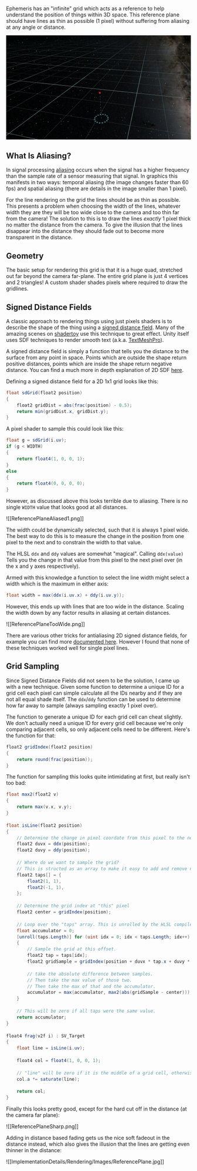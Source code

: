 Ephemeris has an "infinite" grid which acts as a reference to help understand the position of things within 3D space. This reference plane should have lines as thin as possible (1 pixel) without suffering from aliasing at any angle or distance.

![](Images/ReferencePlane.jpg)

## What Is Aliasing?
In signal processing [aliasing](https://en.wikipedia.org/wiki/Aliasing) occurs when the signal has a higher frequency than the sample rate of a sensor measuring that signal. In graphics this manifests in two ways: temporal aliasing (the image changes faster than 60 fps) and spatial aliasing (there are details in the image smaller than 1 pixel).

For the line rendering on the grid the lines should be as thin as possible. This presents a problem when choosing the width of the lines, whatever width they are they will be too wide close to the camera and too thin far from the camera! The solution to this is to draw the lines _exactly_ 1 pixel thick no matter the distance from the camera. To give the illusion that the lines disappear into the distance they should fade out to become more transparent in the distance.

## Geometry
The basic setup for rendering this grid is that it is a huge quad, stretched out far beyond the camera far-plane. The entire grid plane is just 4 vertices and 2 triangles! A custom shader shades pixels where required to draw the gridlines.

## Signed Distance Fields
A classic approach to rendering things using just pixels shaders is to describe the shape of the thing using a [signed distance field](https://en.wikipedia.org/wiki/Signed_distance_function). Many of the amazing scenes on [shadertoy](https://www.shadertoy.com/) use this technique to great effect. Unity itself uses SDF techniques to render smooth text (a.k.a. [TextMeshPro](https://docs.unity3d.com/Packages/com.unity.textmeshpro@4.0/manual/FontAssetsSDF.html)).

A signed distance field is simply a function that tells you the distance to the surface from any point in space. Points which are outside the shape return positive distances, points which are inside the shape return negative distance. You can find a much more in depth explanation of 2D SDF [here](https://www.ronja-tutorials.com/post/034-2d-sdf-basics/).

Defining a signed distance field for a 2D 1x1 grid looks like this:

```c#
float sdGrid(float2 position)
{
	float2 gridDist = abs(frac(position) - 0.5);
	return min(gridDist.x, gridDist.y);
}
```

A pixel shader to sample this could look like this:

```C#
float g = sdGrid(i.uv);
if (g < WIDTH)
{
	return float4(1, 0, 0, 1);
}
else
{
	return float4(0, 0, 0, 0);
}
```

However, as discussed above this looks terrible due to aliasing. There is no single `WIDTH` value that looks good at all distances.

![[ReferencePlaneAliased1.png]]

The width could be dynamically selected, such that it is always 1 pixel wide. The best way to do this is to measure the change in the position from one pixel to the next and to constrain the width to that value.

The HLSL `ddx` and `ddy` values are somewhat "magical". Calling `ddx(value)` Tells you the change in that value from this pixel to the next pixel over (in the x and y axes respectively).

Armed with this knowledge a function to select the line width might select a width which is the maximum in either axis:

```csharp
float width = max(ddx(i.uv.x) + ddy(i.uv.y));
```

However, this ends up with lines that are too wide in the distance. Scaling the width down by any factor results in aliasing at certain distances.

![[ReferencePlaneTooWide.png]]

There are various other tricks for antialiasing 2D signed distance fields, for example you can find more [documented here](https://drewcassidy.me/2020/06/26/sdf-antialiasing/). However I found that none of these techniques worked well for single pixel lines.

## Grid Sampling
Since Signed Distance Fields did not seem to be the solution, I came up with a new technique. Given some function to determine a unique ID for a grid cell each pixel can simple calculate all the IDs nearby and if they are not all equal shade itself. The `ddx`/`ddy` function can be used to determine how far away to sample (always sampling exactly 1 pixel over).

The function to generate a unique ID for each grid cell can cheat slightly. We don't actually need a unique ID for every grid cell because we're only comparing adjacent cells, so only adjacent cells need to be different. Here's the function for that:

```csharp
float2 gridIndex(float2 position)
{
	return round(frac(position));
}
```

The function for sampling this looks quite intimidating at first, but really isn't too bad:

```csharp
float max2(float2 v)
{
	return max(v.x, v.y);
}

float isLine(float2 position)
{
	// Determine the change in pixel coordate from this pixel to the next one over in x and y axes
	float2 duvx = ddx(position);
	float2 duvy = ddy(position);

	// Where do we want to sample the grid?
	// This is structed as an array to make it easy to add and remove new samples.
	float2 taps[] = {
		float2(1, 1),
		float2(-1, 1),
	};

	// Determine the grid index at "this" pixel
	float2 center = gridIndex(position);

	// Loop over the "taps" array. This is unrolled by the HLSL compiler.
	float accumulator = 0;
	[unroll(taps.Length)] for (uint idx = 0; idx < taps.Length; idx++)
	{
		// Sample the grid at this offset.
		float2 tap = taps[idx];
		float2 gridSample = gridIndex(position + duvx * tap.x + duvy * tap.y);

		// take the absolute difference between samples.
		// Then take the max value of those two.
		// Then take the max of that and the accumulator.
		accumulator = max(accumulator, max2(abs(gridSample - center)));
	}

	// This will be zero if all taps were the same value.
	return accumulator;
}

float4 frag(v2f i) : SV_Target
{
	float line = isLine(i.uv);

	float4 col = float4(1, 0, 0, 1);

	// "line" will be zero if it is the middle of a grid cell, otherwise it will have some other value >= 1.
	col.a *= saturate(line);

	return col;
}
```

Finally this looks pretty good, except for the hard cut off in the distance (at the camera far plane):

![[ReferencePlaneSharp.png]]

Adding in distance based fading gets us the nice soft fadeout in the distance instead, which also gives the illusion that the lines are getting even thinner in the distance:

![[ImplementationDetails/Rendering/Images/ReferencePlane.jpg]]